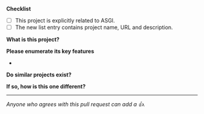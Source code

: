 **Checklist**

- [ ] This project is explicitly related to ASGI.
- [ ] The new list entry contains project name, URL and description.

**What is this project?**

**Please enumerate its key features**

-

**Do similar projects exist?**

<!-- Yes / No -->

**If so, how is this one different?**

<!-- NOTE: failing to list differences does not mean this won't be accepted. We aim at listing as many relevant ASGI resources as possible. -->

---

_Anyone who agrees with this pull request can add a 👍._
